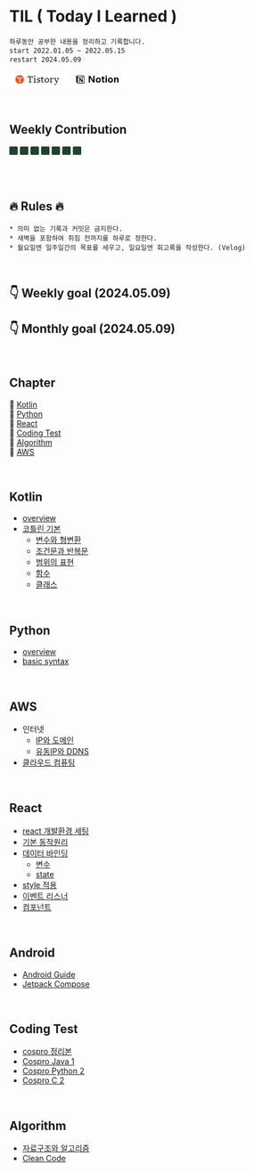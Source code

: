# TIL  ( Today I Learned )
    하루동안 공부한 내용을 정리하고 기록합니다.  
    start 2022.01.05 ~ 2022.05.15
    restart 2024.05.09

<a href="https://code-review.tistory.com/" target="_blank"><img src="./img/tistory.png"></a>
<a href="https://haneul.oopy.io/" target="_blank"><img src="./img/notion.png"></a>
<!-- <a href="https://www.evernote.com/shard/s724/sh/17e5ce44-0bec-7f0d-73cf-98687cf14921/147dccda00c98884482556fe0e24bc90" target="_blank"><img src="./img/evernote.png"></a> -->

<br>


## Weekly Contribution

<a target="_blank"><img src="./img/no-committed.png" height="15px"></a>
<img src="./img/no-committed.png" height="15px">
<img src="./img/no-committed.png" height="15px">
<img src="./img/no-committed.png" height="15px">
<img src="./img/no-committed.png" height="15px">
<img src="./img/no-committed.png" height="15px">
<img src="./img/no-committed.png" height="15px"> 

<br><br>

## 🔥 Rules 🔥
    * 의미 없는 기록과 커밋은 금지한다.
    * 새벽을 포함하여 취침 전까지를 하루로 정한다.
    * 월요일엔 일주일간의 목표를 세우고, 일요일엔 회고록을 작성한다. (Velog)

<br>


## 👇 Weekly goal (2024.05.09)
    
## 👇 Monthly goal (2024.05.09)

<br>


## Chapter

🎈 [Kotlin](#Kotlin)  
🎈 [Python](#Python)  
🎈 [React](#React)   
🎈 [Coding Test](#Coding-Test)  
🎈 [Algorithm](#Algorithm)    
🎈 [AWS](#AWS)

<br>

## Kotlin

* [overview](./Kotlin/Kotlin이란.md)
* [코틀린 기본](./Kotlin/코틀린기본.md)
    * [변수와 형변환](./Kotlin/변수와-형변환.md)
    * [조건문과 반복문](./Kotlin/조건문과-반복문.md)
    * [범위의 표현](./Kotlin/범위표현.md)
    * [함수](./Kotlin/함수.md)
    * [클래스](./Kotlin/클래스.md)

<br>

## Python

* [overview](./Python/overview.md)
* [basic syntax](./Python/basic-syntax.md)


<br>

## AWS
* 인터넷   
    + [IP와 도메인](./AWS/IP와-도메인.md)
    + [유동IP와 DDNS](./AWS/유동IP와-DDNS.md)
* [클라우드 컴퓨팅](./AWS/클라우드-컴퓨팅.md)

<br>

## React  
* [react 개발환경 세팅](./React/개발환경설정.md)
* [기본 동작원리](./React/기본-동작원리.md)
* [데이터 바인딩](./React/데이터바인딩)
    + [변수](./React/데이터바인딩/변수.md)
    + [state](./React/데이터바인딩/State.md)
* [style 적용](./React/스타일-적용.md)
* [이벤트 리스너](./React/이벤트리스너.md)
* [컴포넌트](./React/컴포넌트.md)

<br>

## Android
* [Android Guide](https://github.com/KimSky904/Android-guide)
* [Jetpack Compose](./Android/Jetpack/Compose/%EA%B0%9C%EB%B0%9C%ED%99%98%EA%B2%BD%EC%84%A4%EC%A0%95.md)


<br>

## Coding Test
* [cospro 정리본](https://code-review.tistory.com/entry/Cospro-C-%EC%BD%94%EC%8A%A4%ED%94%84%EB%A1%9C-%EB%8B%B9%EC%9D%BC%EC%B9%98%EA%B8%B0-%EB%8F%84%EC%A0%84Groom-%EC%A0%84%EC%B2%B4-%EB%AC%B8%EC%A0%9C-%ED%92%80%EC%9D%B4)
* [Cospro Java 1](https://github.com/KimSky904/CodingTest/tree/master/YBMIT/COSPRO1%EA%B8%89/JAVA)
* [Cospro Python 2](https://github.com/KimSky904/CosProPython)
* [Cospro C 2](https://github.com/KimSky904/CodingTest/tree/master/YBMIT/COSPRO1%EA%B8%89/C)

<br>

## Algorithm

* [자료구조와 알고리즘](https://www.notion.so/0f813f34ce244e28b2bf12a8b3dd9fb4)
* [Clean Code](https://www.notion.so/Clean-Code-7707ec8fcf70425d8c36a9ed9aa03962)



<br>
